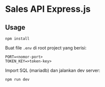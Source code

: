 # Sales API Express.js

## Usage

```
npm install
```

Buat file `.env` di root project yang berisi:

```
PORT=<nomor-port>
TOKEN_KEY=>token-key>
```

Import SQL (mariadb) dan jalankan dev server:

```
npm run dev
```
